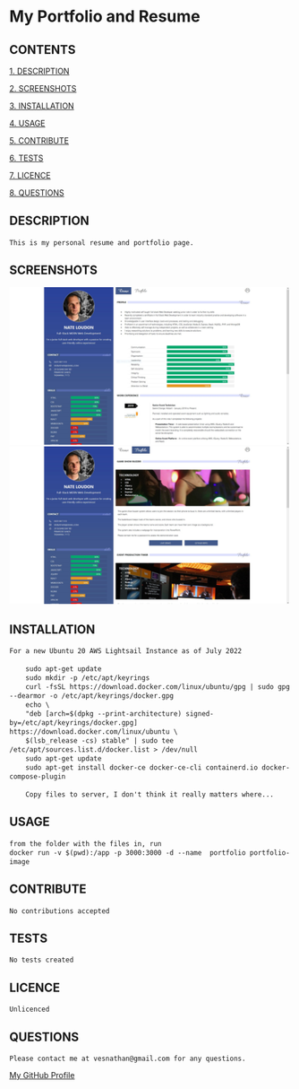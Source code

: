 
# My Portfolio and Resume

## CONTENTS

[1. DESCRIPTION](#DESCRIPTION)

[2. SCREENSHOTS](#SCREENSHOTS)

[3. INSTALLATION](#INSTALLATION)

[4. USAGE](#USAGE)

[5. CONTRIBUTE](#CONTRIBUTE)

[6. TESTS](#TESTS)

[7. LICENCE](#LICENCE)

[8. QUESTIONS](#QUESTIONS)


<a id="DESCRIPTION"></a>
## DESCRIPTION

    This is my personal resume and portfolio page.

<a id="SCREENSHOTS"></a>
## SCREENSHOTS
<img src="./assets/images/screenshots/Capture.JPG" width="500"/>

<img src="./assets/images/screenshots/Capture2.JPG" width="500"/>


<a id="INSTALLATION"></a>
## INSTALLATION

    For a new Ubuntu 20 AWS Lightsail Instance as of July 2022 

        sudo apt-get update  
        sudo mkdir -p /etc/apt/keyrings  
        curl -fsSL https://download.docker.com/linux/ubuntu/gpg | sudo gpg --dearmor -o /etc/apt/keyrings/docker.gpg  
        echo \  
        "deb [arch=$(dpkg --print-architecture) signed-by=/etc/apt/keyrings/docker.gpg] https://download.docker.com/linux/ubuntu \  
        $(lsb_release -cs) stable" | sudo tee /etc/apt/sources.list.d/docker.list > /dev/null  
        sudo apt-get update  
        sudo apt-get install docker-ce docker-ce-cli containerd.io docker-compose-plugin  

        Copy files to server, I don't think it really matters where... 
    
    

<a id="USAGE"></a>
## USAGE

    from the folder with the files in, run  
    docker run -v $(pwd):/app -p 3000:3000 -d --name  portfolio portfolio-image  

<a id="CONTRIBUTE"></a>
## CONTRIBUTE

    No contributions accepted

<a id="TESTS"></a>
## TESTS

    No tests created

<a id="LICENCE"></a>
## LICENCE
    
    Unlicenced
	
<a id="QUESTIONS"></a>
## QUESTIONS

    Please contact me at vesnathan@gmail.com for any questions.
[My GitHub Profile](https://github.com/vesnathan)

